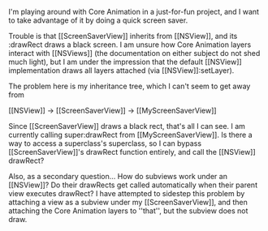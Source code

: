I'm playing around with Core Animation in a just-for-fun project, and I want to take advantage of it by doing a quick screen saver.

Trouble is that [[ScreenSaverView]] inherits from [[NSView]], and its :drawRect draws a black screen. I am unsure how Core Animation layers interact with [[NSViews]] (the documentation on either subject do not shed much light), but I am under the impression that the default [[NSView]] implementation draws all layers attached (via [[NSView]]:setLayer).

The problem here is my inheritance tree, which I can't seem to get away from

[[NSView]] -> [[ScreenSaverView]] -> [[MyScreenSaverView]]

Since [[ScreenSaverView]] draws a black rect, that's all I can see. I am currently calling super:drawRect from [[MyScreenSaverView]]. Is there a way to access a superclass's superclass, so I can bypass [[ScreenSaverView]]'s drawRect function entirely, and call the [[NSView]] drawRect?

Also, as a secondary question... How do subviews work under an [[NSView]]? Do their drawRects get called automatically when their parent view executes drawRect? I have attempted to sidestep this problem by attaching a view as a subview under my [[ScreenSaverView]], and then attaching the Core Animation layers to ''that'', but the subview does not draw.